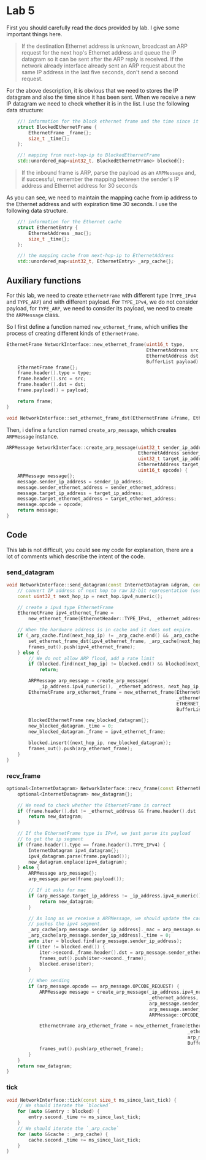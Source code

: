 # Lab 5

First you should carefully read the docs provided by lab. I give some important things here.

> If the destination Ethernet address is unknown, broadcast an ARP request for the next hop's Ethernet address and queue the IP datagram so it can be sent after the ARP reply is received. If the network already interface already sent an ARP request about the same IP address in the last five seconds, don't send a second request.

For the above description, it is obvious that we need to stores the IP datagram and also the time since it has been sent. When we receive a new IP datagram we need to check whether it is in the list. I use the following data structure:

```c++
    //! information for the block ethernet frame and the time since it has been sent
    struct BlockedEthernetFrame {
        EthernetFrame _frame{};
        size_t _time{};
    };

    //! mapping from next-hop-ip to BlockedEthernetFrame
    std::unordered_map<uint32_t, BlockedEthernetFrame> blocked{};
```

> If the inbound frame is ARP, parse the payload as an `ARPMessage` and, if successful, remember the mapping between the sender's IP address and Ethernet address for 30 seconds

As you can see, we need to maintain the mapping cache from ip address to the Ethernet address and with expiration time 30 seconds. I use the following data structure.

```c++
    //! information for the Ethernet cache
    struct EthernetEntry {
        EthernetAddress _mac{};
        size_t _time{};
    };

    //! the mapping cache from next-hop-ip to EthernetAddress
    std::unordered_map<uint32_t, EthernetEntry> _arp_cache{};
```

## Auxiliary functions

For this lab, we need to create `EthernetFrame` with different type (`TYPE_IPv4` and `TYPE_ARP`) and with different payload. For `TYPE_IPv4`, we do not consider payload, for `TYPE_ARP`, we need to consider its payload, we need to create the `ARPMessage` class.

So I first define a function named `new_ethernet_frame`, which unifies the process of creating different kinds of `EthernetFrame`.

```c++
EthernetFrame NetworkInterface::new_ethernet_frame(uint16_t type,
                                                   EthernetAddress src,
                                                   EthernetAddress dst,
                                                   BufferList payload) {
    EthernetFrame frame{};
    frame.header().type = type;
    frame.header().src = src;
    frame.header().dst = dst;
    frame.payload() = payload;

    return frame;
}

void NetworkInterface::set_ethernet_frame_dst(EthernetFrame &frame, EthernetAddress dst) { frame.header().dst = dst; }
```

Then, i define a function named `create_arp_message`, which creates `ARPMessage` instance.

```c++
ARPMessage NetworkInterface::create_arp_message(uint32_t sender_ip_address,
                                                EthernetAddress sender_ethernet_address,
                                                uint32_t target_ip_address,
                                                EthernetAddress target_ethernet_address,
                                                uint16_t opcode) {
    ARPMessage message{};
    message.sender_ip_address = sender_ip_address;
    message.sender_ethernet_address = sender_ethernet_address;
    message.target_ip_address = target_ip_address;
    message.target_ethernet_address = target_ethernet_address;
    message.opcode = opcode;
    return message;
}
```

## Code

This lab is not difficult, you could see my code for explanation, there are a lot of comments which describe the intent of the code.

### send_datagram

```c++
void NetworkInterface::send_datagram(const InternetDatagram &dgram, const Address &next_hop) {
    // convert IP address of next hop to raw 32-bit representation (used in ARP header)
    const uint32_t next_hop_ip = next_hop.ipv4_numeric();

    // create a ipv4 type EthernetFrame
    EthernetFrame ipv4_ethernet_frame =
        new_ethernet_frame(EthernetHeader::TYPE_IPv4, _ethernet_address, {}, dgram.serialize());

    // When the hardware address is in cache and it does not expire.
    if (_arp_cache.find(next_hop_ip) != _arp_cache.end() && _arp_cache[next_hop_ip]._time <= 30000) {
        set_ethernet_frame_dst(ipv4_ethernet_frame, _arp_cache[next_hop_ip]._mac);
        frames_out().push(ipv4_ethernet_frame);
    } else {
        // We do not allow ARP flood, add a rate limit
        if (blocked.find(next_hop_ip) != blocked.end() && blocked[next_hop_ip]._time <= 5000)
            return;

        ARPMessage arp_message = create_arp_message(
            _ip_address.ipv4_numeric(), _ethernet_address, next_hop_ip, {}, ARPMessage::OPCODE_REQUEST);
        EthernetFrame arp_ethernet_frame = new_ethernet_frame(EthernetHeader::TYPE_ARP,
                                                              _ethernet_address,
                                                              ETHERNET_BROADCAST,
                                                              BufferList{std::move(arp_message.serialize())});

        BlockedEthernetFrame new_blocked_datagram{};
        new_blocked_datagram._time = 0;
        new_blocked_datagram._frame = ipv4_ethernet_frame;

        blocked.insert({next_hop_ip, new_blocked_datagram});
        frames_out().push(arp_ethernet_frame);
    }
}
```

### recv_frame

```c++
optional<InternetDatagram> NetworkInterface::recv_frame(const EthernetFrame &frame) {
    optional<InternetDatagram> new_datagram{};

    // We need to check whether the EthernetFrame is correct
    if (frame.header().dst != _ethernet_address && frame.header().dst != ETHERNET_BROADCAST) {
        return new_datagram;
    }

    // If the EthernetFrame type is IPv4, we just parse its payload
    // to get the ip segment
    if (frame.header().type == frame.header().TYPE_IPv4) {
        InternetDatagram ipv4_datagram{};
        ipv4_datagram.parse(frame.payload());
        new_datagram.emplace(ipv4_datagram);
    } else {
        ARPMessage arp_message{};
        arp_message.parse(frame.payload());

        // If it asks for mac
        if (arp_message.target_ip_address != _ip_address.ipv4_numeric()) {
            return new_datagram;
        }

        // As long as we receive a ARPMessage, we should update the cache and
        // pushes the ipv4 segment.
        _arp_cache[arp_message.sender_ip_address]._mac = arp_message.sender_ethernet_address;
        _arp_cache[arp_message.sender_ip_address]._time = 0;
        auto iter = blocked.find(arp_message.sender_ip_address);
        if (iter != blocked.end()) {
            iter->second._frame.header().dst = arp_message.sender_ethernet_address;
            frames_out().push(iter->second._frame);
            blocked.erase(iter);
        }

        // When sending
        if (arp_message.opcode == arp_message.OPCODE_REQUEST) {
            ARPMessage message = create_arp_message(_ip_address.ipv4_numeric(),
                                                    _ethernet_address,
                                                    arp_message.sender_ip_address,
                                                    arp_message.sender_ethernet_address,
                                                    ARPMessage::OPCODE_REPLY);

            EthernetFrame arp_ethernet_frame = new_ethernet_frame(EthernetHeader::TYPE_ARP,
                                                                  _ethernet_address,
                                                                  arp_message.sender_ethernet_address,
                                                                  BufferList{std::move(message.serialize())});
            frames_out().push(arp_ethernet_frame);
        }
    }
    return new_datagram;
}
```

### tick

```c++
void NetworkInterface::tick(const size_t ms_since_last_tick) {
    // We should iterate the `blocked`
    for (auto &&entry : blocked) {
        entry.second._time += ms_since_last_tick;
    }
    // We should iterate the `_arp_cache`
    for (auto &&cache : _arp_cache) {
        cache.second._time += ms_since_last_tick;
    }
}
```
